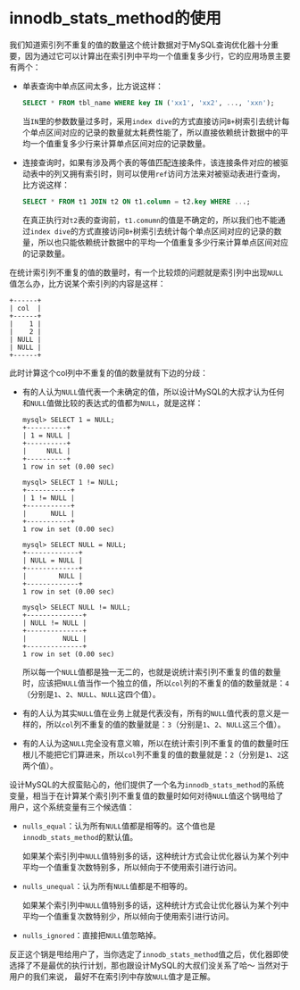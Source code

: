 # innodb_stats_method的使用

我们知道索引列不重复的值的数量这个统计数据对于MySQL查询优化器十分重要，因为通过它可以计算出在索引列中平均一个值重复多少行，它的应用场景主要有两个：

* 单表查询中单点区间太多，比方说这样：

    ```sql
    SELECT * FROM tbl_name WHERE key IN ('xx1', 'xx2', ..., 'xxn');
    ```

    当`IN`里的参数数量过多时，采用`index dive`的方式直接访问`B+`树索引去统计每个单点区间对应的记录的数量就太耗费性能了，所以直接依赖统计数据中的平均一个值重复多少行来计算单点区间对应的记录数量。

* 连接查询时，如果有涉及两个表的等值匹配连接条件，该连接条件对应的被驱动表中的列又拥有索引时，则可以使用`ref`访问方法来对被驱动表进行查询，比方说这样：

    ```sql
    SELECT * FROM t1 JOIN t2 ON t1.column = t2.key WHERE ...;
    ```

    在真正执行对`t2`表的查询前，`t1.comumn`的值是不确定的，所以我们也不能通过`index dive`的方式直接访问`B+`树索引去统计每个单点区间对应的记录的数量，所以也只能依赖统计数据中的平均一个值重复多少行来计算单点区间对应的记录数量。


在统计索引列不重复的值的数量时，有一个比较烦的问题就是索引列中出现`NULL`值怎么办，比方说某个索引列的内容是这样：

```shell
+------+
| col  |
+------+
|    1 |
|    2 |
| NULL |
| NULL |
+------+
```

此时计算这个col列中不重复的值的数量就有下边的分歧：

* 有的人认为`NULL`值代表一个未确定的值，所以设计MySQL的大叔才认为任何和`NULL`值做比较的表达式的值都为`NULL`，就是这样：

    ```shell
    mysql> SELECT 1 = NULL;
    +----------+
    | 1 = NULL |
    +----------+
    |     NULL |
    +----------+
    1 row in set (0.00 sec)
    
    mysql> SELECT 1 != NULL;
    +-----------+
    | 1 != NULL |
    +-----------+
    |      NULL |
    +-----------+
    1 row in set (0.00 sec)
    
    mysql> SELECT NULL = NULL;
    +-------------+
    | NULL = NULL |
    +-------------+
    |        NULL |
    +-------------+
    1 row in set (0.00 sec)
    
    mysql> SELECT NULL != NULL;
    +--------------+
    | NULL != NULL |
    +--------------+
    |         NULL |
    +--------------+
    1 row in set (0.00 sec)
    ```

    所以每一个`NULL`值都是独一无二的，也就是说统计索引列不重复的值的数量时，应该把`NULL`值当作一个独立的值，所以`col`列的不重复的值的数量就是：`4`（分别是`1`、`2`、`NULL`、`NULL`这四个值）。

* 有的人认为其实`NULL`值在业务上就是代表没有，所有的`NULL`值代表的意义是一样的，所以`col`列不重复的值的数量就是：`3`（分别是`1`、`2`、`NULL`这三个值）。

* 有的人认为这`NULL`完全没有意义嘛，所以在统计索引列不重复的值的数量时压根儿不能把它们算进来，所以`col`列不重复的值的数量就是：`2`（分别是`1`、`2`这两个值）。

设计MySQL的大叔蛮贴心的，他们提供了一个名为`innodb_stats_method`的系统变量，相当于在计算某个索引列不重复值的数量时如何对待`NULL`值这个锅甩给了用户，这个系统变量有三个候选值：

* `nulls_equal`：认为所有`NULL`值都是相等的。这个值也是`innodb_stats_method`的默认值。

    如果某个索引列中`NULL`值特别多的话，这种统计方式会让优化器认为某个列中平均一个值重复次数特别多，所以倾向于不使用索引进行访问。

* `nulls_unequal`：认为所有`NULL`值都是不相等的。

    如果某个索引列中`NULL`值特别多的话，这种统计方式会让优化器认为某个列中平均一个值重复次数特别少，所以倾向于使用索引进行访问。

* `nulls_ignored`：直接把`NULL`值忽略掉。

反正这个锅是甩给用户了，当你选定了`innodb_stats_method`值之后，优化器即使选择了不是最优的执行计划，那也跟设计MySQL的大叔们没关系了哈～ 当然对于用户的我们来说，
最好不在索引列中存放`NULL`值才是正解。